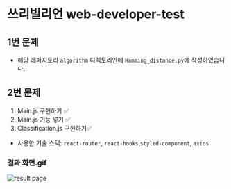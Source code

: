 # 쓰리빌리언 web-developer-test

## 1번 문제

- 해당 레퍼지토리 `algorithm` 디렉토리안에 `Hamming_distance.py`에 작성하였습니다.

## 2번 문제

1. Main.js 구현하기 ✅
2. Main.js 기능 넣기 ✅
3. Classification.js 구현하기✅

- 사용한 기술 스택: `react-router`, `react-hooks`,`styled-component`, `axios`

### 결과 화면.gif

![result page](https://user-images.githubusercontent.com/76730867/156024764-fcf63198-ec7a-4617-b490-17fc1f520a18.gif)
